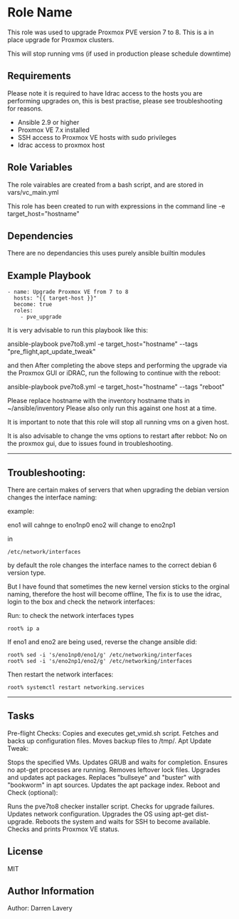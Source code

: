 Role Name
=========

This role was used to upgrade Proxmox PVE version 7 to 8.
This is a in place upgrade for Proxmox clusters.

This will stop running vms (if used in production please schedule downtime)

Requirements
------------

Please note it is required to have Idrac access to the hosts you are performing upgrades on, this is best practise, please see troubleshooting for reasons.

- Ansible 2.9 or higher
- Proxmox VE 7.x installed
- SSH access to Proxmox VE hosts with sudo privileges
- Idrac access to proxmox host

Role Variables
--------------

The role vairables are created from a bash script, and are stored in vars/vc_main.yml

This role has been created to run with expressions in the command line -e target_host="hostname"

Dependencies
------------

There are no dependancies this uses purely ansible builtin modules

Example Playbook
----------------

```
- name: Upgrade Proxmox VE from 7 to 8
  hosts: "{{ target-host }}"
  become: true
  roles:
    - pve_upgrade
```
It is very advisable to run this playbook like this:

ansible-playbook pve7to8.yml -e target_host="hostname" --tags "pre_flight,apt_update_tweak"

and then After completing the above steps and performing the upgrade via the Proxmox GUI or iDRAC, run the following to continue with the reboot:

ansible-playbook pve7to8.yml -e target_host="hostname" --tags "reboot"

Please replace hostname with the inventory hostname thats in ~/ansible/inventory Please also only run this against one host at a time.

It is important to note that this role will stop all running vms on a given host.

It is also advisable to change the vms options to restart after rebbot: No on the proxmox gui, due to issues found in troubleshooting.

-------
Troubleshooting:
-------

There are certain makes of servers that when upgrading the debian version changes the interface naming:

example:

eno1 will cahnge to eno1np0
eno2 will change to eno2np1

in 
```
/etc/network/interfaces
```
by default the role changes the interface names to the correct debian 6 version type. 

But I have found that sometimes the new kernel version sticks to the orginal naming, therefore the host will become offline, 
The fix is to use the idrac, login to the box and check the network interfaces:

Run: to check the network interfaces types 
```
root% ip a 
```
If eno1 and eno2 are being used, reverse the change ansible did:
```
root% sed -i 's/eno1np0/eno1/g' /etc/networking/interfaces  
root% sed -i 's/eno2np1/eno2/g' /etc/networking/interfaces
```
Then restart the network interfaces:
```
root% systemctl restart networking.services
```
-------
Tasks
-------

Pre-flight Checks:
  Copies and executes get_vmid.sh script.
  Fetches and backs up configuration files.
  Moves backup files to /tmp/.
  Apt Update Tweak:

Stops the specified VMs.
  Updates GRUB and waits for completion.
  Ensures no apt-get processes are running.
  Removes leftover lock files.
  Upgrades and updates apt packages.
  Replaces "bullseye" and "buster" with "bookworm" in apt sources.
  Updates the apt package index.
  Reboot and Check (optional):

Runs the pve7to8 checker installer script.
  Checks for upgrade failures.
  Updates network configuration.
  Upgrades the OS using apt-get dist-upgrade.
  Reboots the system and waits for SSH to become available.
  Checks and prints Proxmox VE status.


License
-------

MIT

Author Information
------------------

Author: Darren Lavery

